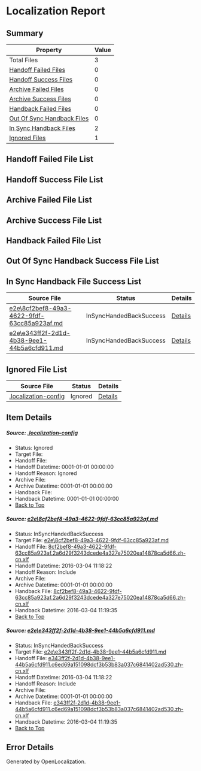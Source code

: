 # <a name='report-top'></a> Localization Report

## Summary
 Property | Value 
 -------- | ----- 
 Total Files | 3
[ Handoff Failed Files ](#handoff-failed-list)| 0
[ Handoff Success Files ](#handoff-success-list)| 0
[ Archive Failed Files ](#archive-failed-list)| 0
[ Archive Success Files ](#archive-success-list)| 0
[ Handback Failed Files ](#handback-failed-list)| 0
[ Out Of Sync Handback Files ](#outofsync-handback-success-list)| 0
[ In Sync Handback Files ](#insync-handback-success-list)| 2
[ Ignored Files ](#ignored-list)| 1

## <a name='handoff-failed-list'></a> Handoff Failed File List

## <a name='handoff-success-list'></a> Handoff Success File List

## <a name='archive-failed-list'></a> Archive Failed File List

## <a name='archive-success-list'></a> Archive Success File List

## <a name='handback-failed-list'></a> Handback Failed File List

## <a name='outofsync-handback-success-list'></a> Out Of Sync Handback Success File List

## <a name='insync-handback-success-list'></a> In Sync Handback File Success List
 Source File | Status | Details 
 ----------- | ------ | ------- 
 [e2e\8cf2bef8-49a3-4622-9fdf-63cc85a923af.md](https://github.com/OpenLocalizationTest/oltest/blob/562c8515f09f98cfb3195265978a930f1e42eb72/e2e/8cf2bef8-49a3-4622-9fdf-63cc85a923af.md) | InSyncHandedBackSuccess | [Details](#4652639a2da911ff17e6117d38d5c07b287fd1ed1)
 [e2e\e343ff2f-2d1d-4b38-9ee1-44b5a6cfd911.md](https://github.com/OpenLocalizationTest/oltest/blob/562c8515f09f98cfb3195265978a930f1e42eb72/e2e/e343ff2f-2d1d-4b38-9ee1-44b5a6cfd911.md) | InSyncHandedBackSuccess | [Details](#da613234d0b3ea79f8b7a7c46f28579f9c374a762)

## <a name='ignored-list'></a> Ignored File List
 Source File | Status | Details 
 ----------- | ------ | ------- 
 [.localization-config](https://github.com/OpenLocalizationTest/oltest/blob/562c8515f09f98cfb3195265978a930f1e42eb72/.localization-config) | Ignored | [Details](#66aca4b1c2f43b14ec41e0e427345df94af1d5e10)

## Item Details
##### <a name='66aca4b1c2f43b14ec41e0e427345df94af1d5e10'></a> Source: [.localization-config](https://github.com/OpenLocalizationTest/oltest/blob/562c8515f09f98cfb3195265978a930f1e42eb72/.localization-config)
* Status: Ignored
* Target File: 
* Handoff File: 
* Handoff Datetime: 0001-01-01 00:00:00
* Handoff Reason: Ignored
* Archive File: 
* Archive Datetime: 0001-01-01 00:00:00
* Handback File: 
* Handback Datetime: 0001-01-01 00:00:00
* [Back to Top](#report-top)

##### <a name='4652639a2da911ff17e6117d38d5c07b287fd1ed1'></a> Source: [e2e\8cf2bef8-49a3-4622-9fdf-63cc85a923af.md](https://github.com/OpenLocalizationTest/oltest/blob/562c8515f09f98cfb3195265978a930f1e42eb72/e2e/8cf2bef8-49a3-4622-9fdf-63cc85a923af.md)
* Status: InSyncHandedBackSuccess
* Target File: [e2e\8cf2bef8-49a3-4622-9fdf-63cc85a923af.md](https://github.com/OpenLocalizationTestOrg/oltest.zh-cn/blob/8273265ce17bff6d58811aad8da3e347074b7a36/e2e/8cf2bef8-49a3-4622-9fdf-63cc85a923af.md)
* Handoff File: [8cf2bef8-49a3-4622-9fdf-63cc85a923af.2a6d29f3243dcede4a327e75020ea14878ca5d66.zh-cn.xlf](https://github.com/OpenLocalizationTestOrg/olhandoff/blob/2119cf2752fb9bb4c9a3ddbe19078c2082fa99c8/ol-handoff/OpenLocalizationTestOrg/oltest.zh-cn/qimu/ht/8cf2bef8-49a3-4622-9fdf-63cc85a923af.2a6d29f3243dcede4a327e75020ea14878ca5d66.zh-cn.xlf)
* Handoff Datetime: 2016-03-04 11:18:22
* Handoff Reason: Include
* Archive File: 
* Archive Datetime: 0001-01-01 00:00:00
* Handback File: [8cf2bef8-49a3-4622-9fdf-63cc85a923af.2a6d29f3243dcede4a327e75020ea14878ca5d66.zh-cn.xlf](https://github.com/OpenLocalizationTestOrg/olhandback/blob/dcf77cee00f86f35537098bf567cf263dce5c4a4/ol-handback/OpenLocalizationTestOrg/oltest.zh-cn/qimu/ht/8cf2bef8-49a3-4622-9fdf-63cc85a923af.2a6d29f3243dcede4a327e75020ea14878ca5d66.zh-cn.xlf)
* Handback Datetime: 2016-03-04 11:19:35
* [Back to Top](#report-top)

##### <a name='da613234d0b3ea79f8b7a7c46f28579f9c374a762'></a> Source: [e2e\e343ff2f-2d1d-4b38-9ee1-44b5a6cfd911.md](https://github.com/OpenLocalizationTest/oltest/blob/562c8515f09f98cfb3195265978a930f1e42eb72/e2e/e343ff2f-2d1d-4b38-9ee1-44b5a6cfd911.md)
* Status: InSyncHandedBackSuccess
* Target File: [e2e\e343ff2f-2d1d-4b38-9ee1-44b5a6cfd911.md](https://github.com/OpenLocalizationTestOrg/oltest.zh-cn/blob/8273265ce17bff6d58811aad8da3e347074b7a36/e2e/e343ff2f-2d1d-4b38-9ee1-44b5a6cfd911.md)
* Handoff File: [e343ff2f-2d1d-4b38-9ee1-44b5a6cfd911.c6ed69a151098dcf3b53b83a037c6841402ad530.zh-cn.xlf](https://github.com/OpenLocalizationTestOrg/olhandoff/blob/2119cf2752fb9bb4c9a3ddbe19078c2082fa99c8/ol-handoff/OpenLocalizationTestOrg/oltest.zh-cn/qimu/ht/e343ff2f-2d1d-4b38-9ee1-44b5a6cfd911.c6ed69a151098dcf3b53b83a037c6841402ad530.zh-cn.xlf)
* Handoff Datetime: 2016-03-04 11:18:22
* Handoff Reason: Include
* Archive File: 
* Archive Datetime: 0001-01-01 00:00:00
* Handback File: [e343ff2f-2d1d-4b38-9ee1-44b5a6cfd911.c6ed69a151098dcf3b53b83a037c6841402ad530.zh-cn.xlf](https://github.com/OpenLocalizationTestOrg/olhandback/blob/dcf77cee00f86f35537098bf567cf263dce5c4a4/ol-handback/OpenLocalizationTestOrg/oltest.zh-cn/qimu/ht/e343ff2f-2d1d-4b38-9ee1-44b5a6cfd911.c6ed69a151098dcf3b53b83a037c6841402ad530.zh-cn.xlf)
* Handback Datetime: 2016-03-04 11:19:35
* [Back to Top](#report-top)


## Error Details

Generated by OpenLocalization.
